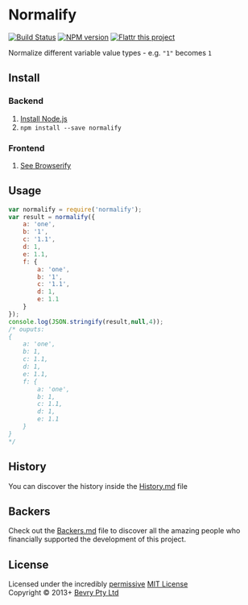 # Normalify

[![Build Status](https://secure.travis-ci.org/bevry/normalify.png?branch=master)](http://travis-ci.org/bevry/normalify)
[![NPM version](https://badge.fury.io/js/normalify.png)](https://npmjs.org/package/normalify)
[![Flattr this project](https://raw.github.com/balupton/flattr-buttons/master/badge-89x18.gif)](http://flattr.com/thing/344188/balupton-on-Flattr)

Normalize different variable value types - e.g. `"1"` becomes `1`



## Install

### Backend

1. [Install Node.js](http://bevry.me/node/install)
2. `npm install --save normalify`

### Frontend

1. [See Browserify](http://browserify.org/)



## Usage

``` javascript
var normalify = require('normalify');
var result = normalify({
    a: 'one',
    b: '1',
    c: '1.1',
    d: 1,
    e: 1.1,
    f: {
        a: 'one',
        b: '1',
        c: '1.1',
        d: 1,
        e: 1.1
    }
});
console.log(JSON.stringify(result,null,4));
/* ouputs:
{
    a: 'one',
    b: 1,
    c: 1.1,
    d: 1,
    e: 1.1,
    f: {
        a: 'one',
        b: 1,
        c: 1.1,
        d: 1,
        e: 1.1
    }
}
*/
```



## History
You can discover the history inside the [History.md](https://github.com/bevry/normalify/blob/master/History.md#files) file



## Backers
Check out the [Backers.md](https://github.com/bevry/normalify/blob/master/Backers.md#files) file to discover all the amazing people who financially supported the development of this project.



## License
Licensed under the incredibly [permissive](http://en.wikipedia.org/wiki/Permissive_free_software_licence) [MIT License](http://creativecommons.org/licenses/MIT/)
<br/>Copyright © 2013+ [Bevry Pty Ltd](http://bevry.me)
